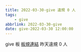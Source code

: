 ```yaml
---
title: 2022-03-30-give 違規 0 人
tags:
    - give
abbrlink: 2022-03-30-give
date: give-2022-03-30 12:00:00
---
```

give 板 [板規連結](https://www.ptt.cc/bbs/give/M.1612495900.A.C32.html)
昨天違規 0 人
